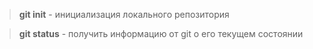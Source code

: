 > **git init** - инициализация локального репозитория

> **git status** - получить информацию от git о его текущем состоянии
